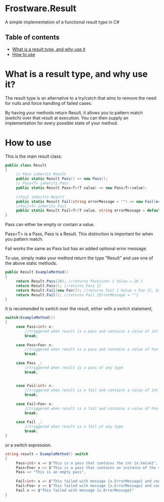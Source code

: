 # Frostware.Result

A simple implementation of a functional result type in C#

## Table of contents
* [What is a result type, and why use it](#what-is-a-result-type-and-why-use-it)
* [How to use](#how-to-use)


# What is a result type, and why use it?

The result type is an alternative to a try/catch that aims to remove the need for nulls and force handling of failed cases.

By having your methods return Result, it allows you to pattern match (switch) over that result at execution. You can then supply an implementation for every possible state of your method.

# How to use

This is the main result class:
```cs
public class Result
{
     // Pass inherits Result
     public static Result Pass() => new Pass(); 
     // Pass<T> inherits Pass
     public static Result Pass<T>(T value) => new Pass<T>(value); 
     
     //Fail inherits Result
     public static Result Fail(string errorMessage = "") => new Fail(errorMessage); 
     //Fail<T> inherits Fail
     public static Result Fail<T>(T value, string errorMessage = default) => new Fail<T>(value, errorMessage); 
}
```
Pass can either be empty or contain a value.

Pass\<T> is a Pass, Pass is a Result. 
This distinction is important for when you pattern match.

Fail works the same as Pass but has an added optional error message. 


To use, simply make your method return the type "Result" and use one of the above static methods.
```cs
public Result ExampleMethod()
{
     return Result.Pass(20); //returns Pass<int> { Value = 20 }
     return Result.Pass(); //returns Pass {}
     return Result.Fail(new Foo()); //returns Fail { Value = Foo {}, ErrorMessage = "" }
     return Result.Fail(); //returns Fail {ErrorMessage = ""}
}
```
It is recomended to switch over the result, either with a switch statement,

```cs
switch(ExampleMethod())
{
     case Pass<int> x:
         //triggered when result is a pass and contains a value of int
         break;
 
     case Pass<Foo> x:
         //triggered when result is a pass and contains a value of Foo
         break;
 
     case Pass _:
         //triggered when result is a pass of any type
         break;
 
 
     case Fail<int> x:
         //triggered when result is a fail and contains a value of int
         break;
 
     case Fail<Foo> x:
         //triggered when result is a fail and contains a value of Foo
         break;
 
     case Fail _:
         //triggered when result is a fail of any type
         break;
}
```

or a switch expression.
```cs
string result = ExampleMethod() switch
{
     Pass<int> x => $"This is a pass that contains the int {x.Value}",
     Pass<Foo> x => $"This is a pass that contains an instance of the class Foo {x.Value}",
     Pass => "This is an empty pass",
 
     Fail<int> x => $"This failed with message {x.ErrorMessage} and contains the int {x.Value}",
     Fail<Foo> x => $"This failed with message {x.ErrorMessage} and contains an instance of the class foo {x.Value}",
     Fail x => $"This failed with message {x.ErrorMessage}"
}
```
